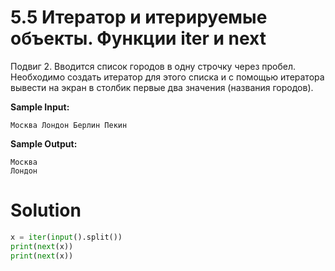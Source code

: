 # 5.5 Итератор и итерируемые объекты. Функции iter и next

Подвиг 2. Вводится список городов в одну строчку через пробел. Необходимо создать итератор для этого списка и с помощью итератора вывести на экран в столбик первые два значения (названия городов).

**Sample Input:**
```
Москва Лондон Берлин Пекин
```
**Sample Output:**
```
Москва
Лондон
```

# Solution
```python
x = iter(input().split())
print(next(x))
print(next(x))
```